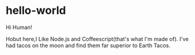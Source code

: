 # hello-world

Hi Human!

Hobut here,I Like Node.js and Coffeescript(that's what I'm made of).
I've had tacos on the moon and find them far superior to Earth Tacos. 
